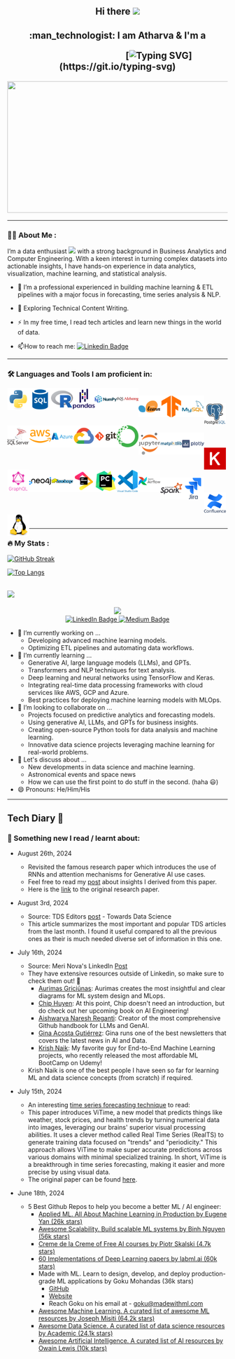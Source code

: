 <h2 align='center'>Hi there <img src="https://media.giphy.com/media/hvRJCLFzcasrR4ia7z/giphy.gif" width="30px"/></h2>

<h2 align='center'>:man_technologist: I am Atharva & I'm a 

&nbsp;&nbsp;&nbsp;&nbsp;&nbsp;&nbsp;&nbsp;&nbsp;&nbsp;&nbsp;&nbsp;&nbsp;&nbsp;&nbsp;&nbsp;&nbsp;&nbsp;&nbsp;&nbsp;&nbsp;&nbsp;&nbsp;&nbsp;&nbsp;&nbsp;&nbsp;&nbsp;&nbsp;&nbsp;&nbsp;&nbsp;&nbsp;&nbsp;&nbsp;&nbsp;&nbsp;&nbsp;&nbsp;[![Typing SVG](https://readme-typing-svg.demolab.com?font=Fira+Code&weight=150&size=16&pause=300&color=FFFFFF&random=false&width=435&lines=Data+Scientist.;Data+Engineer.;Data+Analyst.;Machine+Learning+Engineer.)](https://git.io/typing-svg)
</h2> 

<div align="center">
  <img src="https://media.giphy.com/media/dWesBcTLavkZuG35MI/giphy.gif" width="600" height="300"/>
</div>

---

### :man_technologist: About Me :
I’m a data enthusiast <img src="https://media.giphy.com/media/WUlplcMpOCEmTGBtBW/giphy.gif" width="30"> with a strong background in Business Analytics and Computer Engineering. With a keen interest in turning complex datasets into actionable insights, I have hands-on experience in data analytics, visualization, machine learning, and statistical analysis.
- :telescope: I’m a professional experienced in building machine learning & ETL pipelines with a major focus in forecasting, time series analysis & NLP.

- :seedling: Exploring Technical Content Writing.

- :zap: In my free time, I read tech articles and learn new things in the world of data.

- :mailbox:How to reach me: [![Linkedin Badge](https://img.shields.io/badge/-linkedin-blue?style=flat&logo=Linkedin&logoColor=white)](https://www.linkedin.com/in/attharvaj3147/)

---

### :hammer_and_wrench: Languages and Tools I am proficient in:
<div>
  <img src="https://github.com/devicons/devicon/blob/master/icons/python/python-original.svg" title="Python" alt="Python" width="50" height="50" style="float:left; margin-right: 40;"/>&nbsp;&nbsp;&nbsp;&nbsp;&nbsp;&nbsp;
  <img src="https://github.com/devicons/devicon/blob/master/icons/azuresqldatabase/azuresqldatabase-plain.svg" title="SQL" alt="SQL" width="50" height="50" style="float:left; margin-right: 40;"/>&nbsp;&nbsp;&nbsp;&nbsp;&nbsp;&nbsp;
  <img src="https://github.com/devicons/devicon/blob/master/icons/r/r-original.svg" title="R" alt="R" width="50" height="50" style="float:left; margin-right: 40;"/>&nbsp;&nbsp;&nbsp;&nbsp;&nbsp;&nbsp;
  <img src="https://github.com/devicons/devicon/blob/master/icons/pandas/pandas-original-wordmark.svg" title="pandas" alt="pandas" width="50" height="50" style="float:left; margin-right: 40;"/>&nbsp;&nbsp;&nbsp;&nbsp;&nbsp;&nbsp;
  <img src="https://github.com/devicons/devicon/blob/master/icons/numpy/numpy-original-wordmark.svg" title="numpy" alt="Numpy" width="50" height="50" style="float:left; margin-right: 40;"/>&nbsp;&nbsp;&nbsp;&nbsp;&nbsp;&nbsp;
  <img src="https://github.com/devicons/devicon/blob/master/icons/sqlalchemy/sqlalchemy-original-wordmark.svg" title="sqlalchemy" alt="sqlalchemy" width="50" height="50" style="float:left; margin-right: 40;"/>&nbsp;&nbsp;&nbsp;&nbsp;&nbsp;&nbsp;
  <img src="https://github.com/devicons/devicon/blob/master/icons/scikitlearn/scikitlearn-original.svg" title="sklearn" alt="sklearn" width="50" height="50" style="float:left; margin-right: 40;"/>&nbsp;&nbsp;&nbsp;&nbsp;&nbsp;&nbsp;
  <img src="https://github.com/devicons/devicon/blob/master/icons/tensorflow/tensorflow-original.svg" title="tensorflow" alt="tensorflow" width="50" height="50" style="float:left; margin-right: 40;"/>&nbsp;&nbsp;&nbsp;&nbsp;&nbsp;&nbsp;
  <img src="https://github.com/devicons/devicon/blob/master/icons/mysql/mysql-original-wordmark.svg" title="MySQL"  alt="MySQL" width="50" height="50" style="float:left; margin-right: 40;"/>&nbsp;&nbsp;&nbsp;&nbsp;&nbsp;&nbsp;
  <img src="https://github.com/devicons/devicon/blob/master/icons/postgresql/postgresql-original-wordmark.svg" title="PostgreSQL"  alt="PostgreSQL" width="50" height="50" style="float:left; margin-right: 40;"/>&nbsp;&nbsp;&nbsp;&nbsp;&nbsp;&nbsp;
  <img src="https://github.com/devicons/devicon/blob/master/icons/microsoftsqlserver/microsoftsqlserver-original-wordmark.svg" title="Microsoft SQL Server"  alt="Microsoft SQL Server" width="50" height="50" style="float:left; margin-right: 40;"/>&nbsp;&nbsp;&nbsp;&nbsp;&nbsp;&nbsp;
  <img src="https://github.com/devicons/devicon/blob/master/icons/amazonwebservices/amazonwebservices-plain-wordmark.svg" title="AWS" alt="AWS" width="50" height="50" style="float:left; margin-right: 40;"/>&nbsp;&nbsp;&nbsp;&nbsp;&nbsp;&nbsp;
  <img src="https://github.com/devicons/devicon/blob/master/icons/azure/azure-original-wordmark.svg" title="Azure" alt="Azure" width="50" height="50" style="float:left; margin-right: 40;"/>&nbsp;&nbsp;&nbsp;&nbsp;&nbsp;&nbsp;
  <img src="https://github.com/devicons/devicon/blob/master/icons/googlecloud/googlecloud-original.svg" title="Google Cloud Platform" alt="Google Cloud Platform" width="50" height="50" style="float:left; margin-right: 40;"/>&nbsp;&nbsp;&nbsp;&nbsp;&nbsp;&nbsp;
  <img src="https://github.com/devicons/devicon/blob/master/icons/git/git-original-wordmark.svg" title="Git" **alt="Git" width="50" height="50" style="float:left; margin-right: 40;"/>&nbsp;&nbsp;&nbsp;&nbsp;&nbsp;&nbsp;
  <img src="https://github.com/devicons/devicon/blob/master/icons/anaconda/anaconda-original.svg" title="Anaconda" **alt="Anaconda" width="50" height="50" style="float:left; margin-right: 40;"/>&nbsp;&nbsp;&nbsp;&nbsp;&nbsp;&nbsp;
  <img src="https://github.com/devicons/devicon/blob/master/icons/jupyter/jupyter-original-wordmark.svg" title="Jupyter" **alt="Jupyter" width="50" height="50" style="float:left; margin-right: 40;"/>&nbsp;&nbsp;&nbsp;&nbsp;&nbsp;&nbsp;
  <img src="https://github.com/devicons/devicon/blob/master/icons/matplotlib/matplotlib-original-wordmark.svg" title="Matplotlib" **alt="Matplotlib" width="50" height="50" style="float:left; margin-right: 40;"/>&nbsp;&nbsp;&nbsp;&nbsp;&nbsp;&nbsp;
  <img src="https://github.com/devicons/devicon/blob/master/icons/plotly/plotly-original-wordmark.svg" title="plotly" **alt="plotly" width="50" height="50" style="float:left; margin-right: 40;"/>&nbsp;&nbsp;&nbsp;&nbsp;&nbsp;&nbsp;
  <img src="https://github.com/devicons/devicon/blob/master/icons/keras/keras-original.svg" title="keras" **alt="keras" width="50" height="50" style="float:left; margin-right: 40;"/>&nbsp;&nbsp;&nbsp;&nbsp;&nbsp;&nbsp;
  <img src="https://github.com/devicons/devicon/blob/master/icons/graphql/graphql-plain-wordmark.svg" title="graphql" **alt="graphql" width="50" height="50" style="float:left; margin-right: 40;"/>&nbsp;&nbsp;&nbsp;&nbsp;&nbsp;&nbsp;
  <img src="https://github.com/devicons/devicon/blob/master/icons/neo4j/neo4j-original-wordmark.svg" title="Neo4j" **alt="Neo4j" width="50" height="50" style="float:left; margin-right: 40;"/>&nbsp;&nbsp;&nbsp;&nbsp;&nbsp;&nbsp;
  <img src="https://github.com/devicons/devicon/blob/master/icons/hadoop/hadoop-original-wordmark.svg" title="hadoop" **alt="hadoop" width="50" height="50" style="float:left; margin-right: 40;"/>&nbsp;&nbsp;&nbsp;&nbsp;&nbsp;&nbsp;
  <img src="https://github.com/devicons/devicon/blob/master/icons/jetbrains/jetbrains-original.svg" title="Jetbrains" **alt="Jetbrains" width="50" height="50" style="float:left; margin-right: 40;"/>&nbsp;&nbsp;&nbsp;&nbsp;&nbsp;&nbsp;
  <img src="https://github.com/devicons/devicon/blob/master/icons/pycharm/pycharm-original.svg" title="PyCharm" **alt="PyCharm" width="50" height="50" style="float:left; margin-right: 40;"/>&nbsp;&nbsp;&nbsp;&nbsp;&nbsp;&nbsp;
  <img src="https://github.com/devicons/devicon/blob/master/icons/vscode/vscode-original-wordmark.svg" title="vscode" **alt="vscode" width="50" height="50" style="float:left; margin-right: 40;"/>&nbsp;&nbsp;&nbsp;&nbsp;&nbsp;&nbsp;
  <img src="https://github.com/devicons/devicon/blob/master/icons/apacheairflow/apacheairflow-original-wordmark.svg" title="Airflow" **alt="Airflow" width="50" height="50" style="float:left; margin-right: 40;"/>&nbsp;&nbsp;&nbsp;&nbsp;&nbsp;&nbsp;
  <img src="https://github.com/devicons/devicon/blob/master/icons/apachespark/apachespark-original-wordmark.svg" title="Spark" **alt="Spark" width="50" height="50" style="float:left; margin-right: 40;"/>&nbsp;&nbsp;&nbsp;&nbsp;&nbsp;&nbsp;
  <img src="https://github.com/devicons/devicon/blob/master/icons/jira/jira-original-wordmark.svg" title="jira" **alt="jira" width="50" height="50" style="float:left; margin-right: 40;"/>&nbsp;&nbsp;&nbsp;&nbsp;&nbsp;&nbsp;
  <img src="https://github.com/devicons/devicon/blob/master/icons/confluence/confluence-original-wordmark.svg" title="confluence" **alt="confluence" width="50" height="50" style="float:left; margin-right: 40;"/>&nbsp;&nbsp;&nbsp;&nbsp;&nbsp;&nbsp;
  <img src="https://github.com/devicons/devicon/blob/master/icons/linux/linux-original.svg" title="linux" **alt="linux" width="50" height="50" style="float:left; margin-right: 40;"/>&nbsp;&nbsp;&nbsp;&nbsp;&nbsp;&nbsp;
</div>

---

### :fire: My Stats :
[![GitHub Streak](http://github-readme-streak-stats.herokuapp.com?user=attharva-j&theme=dark&background=000000)](https://git.io/streak-stats)

[![Top Langs](https://github-readme-stats.vercel.app/api/top-langs/?username=attharva-j&layout=compact&theme=vision-friendly-dark)](https://github.com/anuraghazra/github-readme-stats)

![](https://komarev.com/ghpvc/?username=attharva-j&color=fc5a03&style=for-the-badge&label=Profile+Views+(Since+June+18th,+2024))
---
<div id="header" align="center">
  <img src="https://media.giphy.com/media/M9gbBd9nbDrOTu1Mqx/giphy.gif" width="100"/>
<!--   <img class="me" src="http://gravatar.com/avatar/25b1fc64ba12614875c1e467d7e4c86e?s=512" alt="" /> -->
</div>

<div id="badges" align='center'>
  <a href="https://www.linkedin.com/in/attharvaj3147/">
    <img src="https://img.shields.io/badge/LinkedIn-blue?style=for-the-badge&logo=linkedin&logoColor=white" alt="LinkedIn Badge"/>
  </a>
  <a href="https://athex25.medium.com/">
    <img src="https://img.shields.io/badge/Medium-black?style=for-the-badge&logo=medium&logoColor=white" alt="Medium Badge"/>
  </a>
</div>


<!--
**attharva-j/attharva-j** is a ✨ _special_ ✨ repository because its `README.md` (this file) appears on your GitHub profile. -->

<!-- Here are some ideas to get you started: -->

- 🔭 I’m currently working on ...
  - Developing advanced machine learning models.
  - Optimizing ETL pipelines and automating data workflows.
- 🌱 I’m currently learning ...
  - Generative AI, large language models (LLMs), and GPTs.
  - Transformers and NLP techniques for text analysis.
  - Deep learning and neural networks using TensorFlow and Keras.
  - Integrating real-time data processing frameworks with cloud services like AWS, GCP and Azure.
  - Best practices for deploying machine learning models with MLOps.
- 👯 I’m looking to collaborate on ...
  - Projects focused on predictive analytics and forecasting models.
  - Using generative AI, LLMs, and GPTs for business insights.
  - Creating open-source Python tools for data analysis and machine learning.
  - Innovative data science projects leveraging machine learning for real-world problems.
- 💬 Let's discuss about ...
  - New developments in data science and machine learning.
  - Astronomical events and space news
  - How we can use the first point to do stuff in the second. (haha 😃)
- 😄 Pronouns: He/Him/His

---
## Tech Diary 📖
### 🔎 Something new I read / learnt about:
- August 26th, 2024
  - Revisited the famous research paper which introduces the use of RNNs and attention mechanisms for Generative AI use cases.
  -  Feel free to read my [post](https://www.linkedin.com/posts/attharvaj3147_attention-is-all-you-need-activity-7233868796573184000-c_eS) about insights I derived from this paper.
  -  Here is the [link](https://arxiv.org/abs/1706.03762) to the original research paper.
- August 3rd, 2024
  -  Source: TDS Editors [post](https://towardsdatascience.com/sql-optimization-data-science-portfolios-and-other-july-must-reads-09672d9a60d9) - Towards Data Science
  -  This article summarizes the most important and popular TDS articles from the last month. I found it useful compared to all the previous ones as their is much needed diverse set of information in this one.
- July 16th, 2024
  - Source: Meri Nova's LinkedIn [Post](https://www.linkedin.com/posts/meri-bozulanova_i-dont-want-to-sound-rude-but-i-freaking-activity-7219077180301930496-YigH)
  - They have extensive resources outside of Linkedin, so make sure to check them out! 🚀
    - [Aurimas Griciūnas](https://www.linkedin.com/in/aurimas-griciunas/): Aurimas creates the most insightful and clear diagrams for ML system design and MLops. 
    - [Chip Huyen](https://www.linkedin.com/in/chiphuyen/): At this point, Chip doesn't need an introduction, but do check out her upcoming book on AI Engineering!
    - [Aishwarya Naresh Reganti](https://www.linkedin.com/in/areganti/): Creator of the most comprehensive Github handbook for LLMs and GenAI. 
    - [Gina Acosta Gutiérrez](https://www.linkedin.com/in/ginacostag/): Gina runs one of the best newsletters that covers the latest news in AI and Data. 
    - [Krish Naik](https://www.linkedin.com/in/naikkrish/): My favorite guy for End-to-End Machine Learning projects, who recently released the most affordable ML BootCamp on Udemy!
  - Krish Naik is one of the best people I have seen so far for learning ML and data science concepts (from scratch) if required.

- July 15th, 2024
  - An interesting [time series forecasting technique](https://github.com/ikeyang/vitime) to read:
  - This paper introduces ViTime, a new model that predicts things like weather, stock prices, and health trends by turning numerical data into images, leveraging our brains' superior visual processing abilities. It uses a clever method called Real Time Series (RealTS) to generate training data focused on "trends" and "periodicity." This approach allows ViTime to make super accurate predictions across various domains with minimal specialized training. In short, ViTime is a breakthrough in time series forecasting, making it easier and more precise by using visual data.
  - The original paper can be found [here](https://arxiv.org/pdf/2407.07311).
- June 18th, 2024
  - 5 Best Github Repos to help you become a better ML / AI engineer:
    - [Applied ML. All About Machine Learning in Production by Eugene Yan (26k stars)](https://github.com/eugeneyan/applied-ml)
    - [Awesome Scalability. Build scalable ML systems by Binh Nguyen (56k stars)](https://github.com/binhnguyennus/awesome-scalability)
    - [Creme de la Creme of Free AI courses by Piotr Skalski (4.7k stars)](https://github.com/SkalskiP/courses)
    - [60 Implementations of Deep Learning papers by labml.ai (60k stars)](https://github.com/labmlai/annotated_deep_learning_paper_implementations)
    - Made with ML. Learn to design, develop, and deploy production-grade ML applications by Goku Mohandas (36k stars)
      - [GitHub](https://github.com/GokuMohandas/Made-With-ML)
      - [Website](https://madewithml.com/)
      - Reach Goku on his email at - goku@madewithml.com 
    - [Awesome Machine Learning. A curated list of awesome ML resources by Joseph Misiti (64.2k stars)](https://github.com/josephmisiti/awesome-machine-learning)
    - [Awesome Data Science. A curated list of data science resources by Academic (24.1k stars)](https://github.com/academic/awesome-datascience)
    - [Awesome Artificial Intelligence. A curated list of AI resources by Owain Lewis (10k stars)](https://github.com/owainlewis/awesome-artificial-intelligence)
